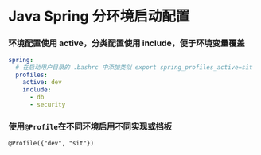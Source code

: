 # Java Spring 分环境启动配置

### 环境配置使用 active，分类配置使用 include，便于环境变量覆盖

```yml
spring:
  # 在启动用户目录的 .bashrc 中添加类似 export spring_profiles_active=sit
  profiles:
    active: dev
    include:
      - db
      - security
```

### 使用`@Profile`在不同环境启用不同实现或挡板

```
@Profile({"dev", "sit"})
```
